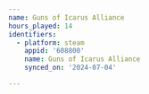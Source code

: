 ```yaml
---
name: Guns of Icarus Alliance
hours_played: 14
identifiers:
  - platform: steam
    appid: '608800'
    name: Guns of Icarus Alliance
    synced_on: '2024-07-04'

---
```

